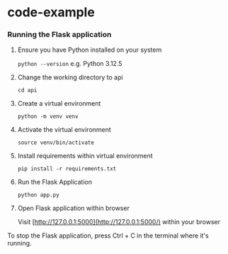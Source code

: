 # code-example

### Running the Flask application

1. Ensure you have Python installed on your system

   `python --version` e.g. Python 3.12.5

2. Change the working directory to api

   `cd api`

3. Create a virtual environment

   `python -m venv venv`

4. Activate the virtual environment

   `source venv/bin/activate`

5. Install requirements within virtual environment

   `pip install -r requirements.txt`

6. Run the Flask Application

   `python app.py`

7. Open Flask application within browser

   Visit [http://127.0.0.1:5000](http://127.0.0.1:5000/) within your browser

To stop the Flask application, press Ctrl + C in the terminal where it's running.
